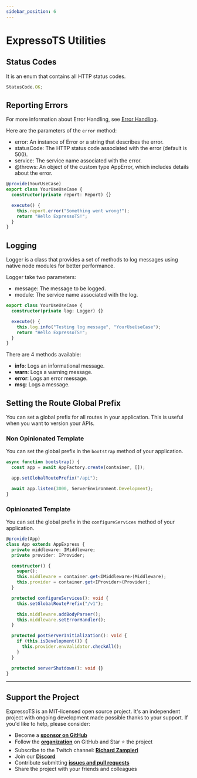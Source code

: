 ```yaml
---
sidebar_position: 6
---
```


# ExpressoTS Utilities

## Status Codes

It is an enum that contains all HTTP status codes.

```typescript
StatusCode.OK;
```

## Reporting Errors

For more information about Error Handling, see [Error Handling](../overview/error-handling.md).

Here are the parameters of the `error` method:

- error: An instance of Error or a string that describes the error.
- statusCode: The HTTP status code associated with the error (default is 500).
- service: The service name associated with the error.
- @throws: An object of the custom type AppError, which includes details about the error.

```typescript
@provide(YourUseCase)
export class YourUseUseCase {
  constructor(private report: Report) {}

  execute() {
    this.report.error("Something went wrong!");
    return "Hello ExpressoTS!";
  }
}
```

## Logging

Logger is a class that provides a set of methods to log messages using native node modules for better performance.

Logger take two parameters:

- message: The message to be logged.
- module: The service name associated with the log.

```typescript
export class YourUseUseCase {
  constructor(private log: Logger) {}

  execute() {
    this.log.info("Testing log message", "YourUseUseCase");
    return "Hello ExpressoTS!";
  }
}
```

There are 4 methods available:

- **info**: Logs an informational message.
- **warn**: Logs a warning message.
- **error**: Logs an error message.
- **msg**: Logs a message.

## Setting the Route Global Prefix

You can set a global prefix for all routes in your application. This is useful when you want to version your APIs.

### Non Opinionated Template

You can set the global prefix in the `bootstrap` method of your application.

```typescript
async function bootstrap() {
  const app = await AppFactory.create(container, []);

  app.setGlobalRoutePrefix("/api");

  await app.listen(3000, ServerEnvironment.Development);
}
```

### Opinionated Template

You can set the global prefix in the `configureServices` method of your application.

```typescript
@provide(App)
class App extends AppExpress {
  private middleware: IMiddleware;
  private provider: IProvider;

  constructor() {
    super();
    this.middleware = container.get<IMiddleware>(Middleware);
    this.provider = container.get<IProvider>(Provider);
  }

  protected configureServices(): void {
    this.setGlobalRoutePrefix("/v1");

    this.middleware.addBodyParser();
    this.middleware.setErrorHandler();
  }

  protected postServerInitialization(): void {
    if (this.isDevelopment()) {
      this.provider.envValidator.checkAll();
    }
  }

  protected serverShutdown(): void {}
}
```

---

## Support the Project

ExpressoTS is an MIT-licensed open source project. It's an independent project with ongoing development made possible thanks to your support. If you'd like to help, please consider:

- Become a **[sponsor on GitHub](https://github.com/sponsors/expressots)**
- Follow the **[organization](https://github.com/expressots)** on GitHub and Star ⭐ the project
- Subscribe to the Twitch channel: **[Richard Zampieri](https://www.twitch.tv/richardzampieri)**
- Join our **[Discord](https://discord.com/invite/PyPJfGK)**
- Contribute submitting **[issues and pull requests](https://github.com/expressots/expressots/issues/new/choose)**
- Share the project with your friends and colleagues
